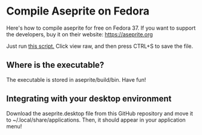 # Compile Aseprite on Fedora
Here's how to compile aseprite for free on Fedora 37. If you want to support the developers, buy it on their website: https://aseprite.org

Just run [this script.](compile.sh) Click view raw, and then press CTRL+S to save the file.


## Where is the executable?
The executable is stored in aseprite/build/bin. Have fun!

## Integrating with your desktop environment
Download the aseprite.desktop file from this GitHub repository and move it to ~/.local/share/applications.
Then, it should appear in your application menu!
